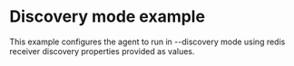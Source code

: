 # Discovery mode example

This example configures the agent to run in --discovery mode using redis receiver discovery properties provided as values.
